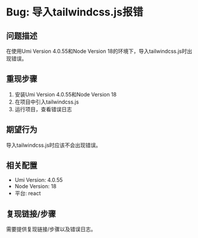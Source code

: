 # Bug: 导入tailwindcss.js报错

## 问题描述

在使用Umi Version 4.0.55和Node Version 18的环境下，导入tailwindcss.js时出现错误。

## 重现步骤

1. 安装Umi Version 4.0.55和Node Version 18
2. 在项目中引入tailwindcss.js
3. 运行项目，查看错误日志

## 期望行为

导入tailwindcss.js时应该不会出现错误。

## 相关配置

- Umi Version: 4.0.55
- Node Version: 18
- 平台: react

## 复现链接/步骤

需要提供复现链接/步骤以及错误日志。
